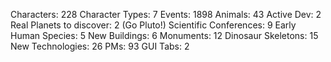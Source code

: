 Characters: 228
Character Types: 7
Events: 1898
Animals: 43
Active Dev: 2
Real Planets to discover: 2 (Go Pluto!)
Scientific Conferences: 9
Early Human Species: 5
New Buildings: 6
Monuments: 12
Dinosaur Skeletons: 15
New Technologies: 26
PMs: 93
GUI Tabs: 2